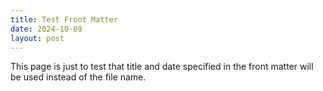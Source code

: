 ```yaml
---
title: Test Front Matter
date: 2024-10-09
layout: post
---
```

This page is just to test that title and date specified in the front matter will be used instead of the file name.
